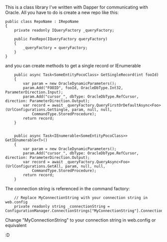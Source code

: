 ﻿This is a class library I've written with Dapper for communicating with Oracle. All you have to do is create a new repo like this:

    public class RepoName : IRepoName
    {
        private readonly IQueryFactory _queryFactory;

        public FooRepo(IQueryFactory queryFactory)
        {
            _queryFactory = queryFactory;
        }
    }

and you can create methods to get a single record or IEnumerable<T>

	
        public async Task<SomeEntityPocoClass> GetSingleRecord(int fooId)
        {
            var param = new OracleDynamicParameters();
            param.Add("FOOID", fooId, OracleDbType.Int32, ParameterDirection.Input);
            param.Add("cursor_", dbType: OracleDbType.RefCursor, direction: ParameterDirection.Output);
            var record = await _queryFactory.QueryFirstOrDefaultAsync<Foo>(UrlConfigurations.GetSingle, param, null, null,
                CommandType.StoredProcedure);
            return record;
        }

      
        public async Task<IEnumerable<SomeEntityPocoClass>> GetIEnumerable<T>()
        {
            var param = new OracleDynamicParameters();
            param.Add("cursor_", dbType: OracleDbType.RefCursor, direction: ParameterDirection.Output);
            var record = await _queryFactory.QueryAsync<Foo>(UrlConfigurations.GetAll, param, null, null,
                CommandType.StoredProcedure);
            return record;
        }

The connection string is referenced in the command factory:

		// Replace MyConnectionString with your connection string in web.config
        private readonly string _connectionString = ConfigurationManager.ConnectionStrings["MyConnectionString"].ConnectionString;

Change "MyConnectionString" to your connection string in web.config or equivalent

:D
